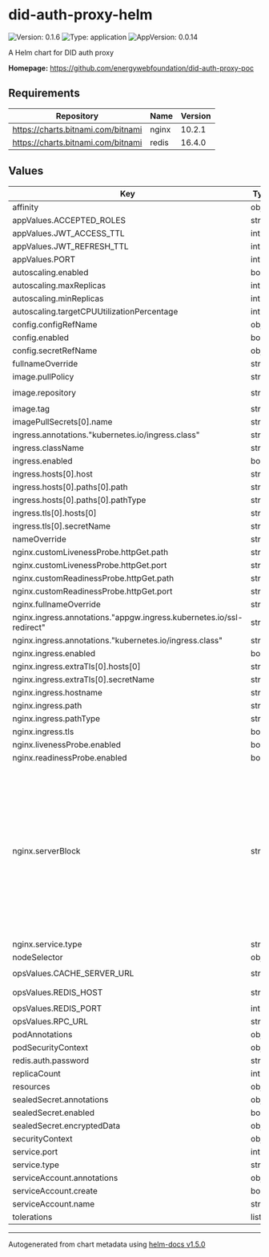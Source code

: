 # did-auth-proxy-helm

![Version: 0.1.6](https://img.shields.io/badge/Version-0.1.6-informational?style=flat-square) ![Type: application](https://img.shields.io/badge/Type-application-informational?style=flat-square) ![AppVersion: 0.0.14](https://img.shields.io/badge/AppVersion-0.0.14-informational?style=flat-square)

A Helm chart for DID auth proxy

**Homepage:** <https://github.com/energywebfoundation/did-auth-proxy-poc>

## Requirements

| Repository | Name | Version |
|------------|------|---------|
| https://charts.bitnami.com/bitnami | nginx | 10.2.1 |
| https://charts.bitnami.com/bitnami | redis | 16.4.0 |

## Values

| Key | Type | Default | Description |
|-----|------|---------|-------------|
| affinity | object | `{}` |  |
| appValues.ACCEPTED_ROLES | string | `"didauthtest.roles.didauthkamil.iam.ewc"` |  |
| appValues.JWT_ACCESS_TTL | int | `3600` |  |
| appValues.JWT_REFRESH_TTL | int | `86400` |  |
| appValues.PORT | int | `80` |  |
| autoscaling.enabled | bool | `false` |  |
| autoscaling.maxReplicas | int | `100` |  |
| autoscaling.minReplicas | int | `1` |  |
| autoscaling.targetCPUUtilizationPercentage | int | `80` |  |
| config.configRefName | object | `{}` |  |
| config.enabled | bool | `false` |  |
| config.secretRefName | object | `{}` |  |
| fullnameOverride | string | `"did-auth-proxy-helm"` |  |
| image.pullPolicy | string | `"IfNotPresent"` |  |
| image.repository | string | `"098061033856.dkr.ecr.us-west-2.amazonaws.com/did-auth-proxy"` |  |
| image.tag | string | `"latest"` |  |
| imagePullSecrets[0].name | string | `"regcred"` |  |
| ingress.annotations."kubernetes.io/ingress.class" | string | `"nginx"` |  |
| ingress.className | string | `""` |  |
| ingress.enabled | bool | `false` |  |
| ingress.hosts[0].host | string | `"did-auth-proxy-sandbox.energyweb.org"` |  |
| ingress.hosts[0].paths[0].path | string | `"/"` |  |
| ingress.hosts[0].paths[0].pathType | string | `"Prefix"` |  |
| ingress.tls[0].hosts[0] | string | `"did-auth-proxy-sandbox.energyweb.org"` |  |
| ingress.tls[0].secretName | string | `"did-auth-proxy-secret"` |  |
| nameOverride | string | `"did-auth-proxy-helm"` |  |
| nginx.customLivenessProbe.httpGet.path | string | `"/auth"` |  |
| nginx.customLivenessProbe.httpGet.port | string | `"http"` |  |
| nginx.customReadinessProbe.httpGet.path | string | `"/auth"` |  |
| nginx.customReadinessProbe.httpGet.port | string | `"http"` |  |
| nginx.fullnameOverride | string | `"did-auth-proxy-nginx"` |  |
| nginx.ingress.annotations."appgw.ingress.kubernetes.io/ssl-redirect" | string | `"true"` |  |
| nginx.ingress.annotations."kubernetes.io/ingress.class" | string | `"azure/application-gateway"` |  |
| nginx.ingress.enabled | bool | `false` |  |
| nginx.ingress.extraTls[0].hosts[0] | string | `"ddhub-dev.energyweb.org"` |  |
| nginx.ingress.extraTls[0].secretName | string | `"dsb-tls-secret"` |  |
| nginx.ingress.hostname | string | `"ddhub-dev.energyweb.org"` |  |
| nginx.ingress.path | string | `"/"` |  |
| nginx.ingress.pathType | string | `"Prefix"` |  |
| nginx.ingress.tls | bool | `false` |  |
| nginx.livenessProbe.enabled | bool | `false` |  |
| nginx.readinessProbe.enabled | bool | `false` |  |
| nginx.serverBlock | string | `"server {\n  listen 0.0.0.0:8080;\n  server_name  _;\n  location ~ ^/(backend-docs|backend-health) {\n      proxy_pass http://backend-server.namespace.svc.cluster.local;\n  }\n  location ~ ^/auth {\n      proxy_pass http://did-auth-proxy-helm.namespace.svc.cluster.local;\n  }\n  location ~ / {\n      auth_request /token_introspection;\n      proxy_pass http://backend-server.namespace.svc.cluster.local;\n  }\n  location = /token_introspection {\n        internal;\n        proxy_method      GET;\n        proxy_set_header  Authorization \"$http_authorization\";\n        proxy_set_header  Content-Length \"\";\n        proxy_pass        http://did-auth-proxy-helm.namespace.svc.cluster.local/auth/token-introspection;\n  }\n}"` |  |
| nginx.service.type | string | `"ClusterIP"` |  |
| nodeSelector | object | `{}` |  |
| opsValues.CACHE_SERVER_URL | string | `"https://identitycache-dev.energyweb.org/v1"` |  |
| opsValues.REDIS_HOST | string | `"did-auth-proxy-helm-redis-master.did.svc.cluster.local"` |  |
| opsValues.REDIS_PORT | int | `6379` |  |
| opsValues.RPC_URL | string | `"https://volta-rpc.energyweb.org/"` |  |
| podAnnotations | object | `{}` |  |
| podSecurityContext | object | `{}` |  |
| redis.auth.password | string | `"redis"` |  |
| replicaCount | int | `1` |  |
| resources | object | `{}` |  |
| sealedSecret.annotations | object | `{}` |  |
| sealedSecret.enabled | bool | `false` |  |
| sealedSecret.encryptedData | object | `{}` |  |
| securityContext | object | `{}` |  |
| service.port | int | `80` |  |
| service.type | string | `"ClusterIP"` |  |
| serviceAccount.annotations | object | `{}` |  |
| serviceAccount.create | bool | `true` |  |
| serviceAccount.name | string | `""` |  |
| tolerations | list | `[]` |  |

----------------------------------------------
Autogenerated from chart metadata using [helm-docs v1.5.0](https://github.com/norwoodj/helm-docs/releases/v1.5.0)

